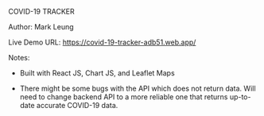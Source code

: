 COVID-19 TRACKER

Author: Mark Leung

Live Demo URL:
https://covid-19-tracker-adb51.web.app/

Notes:
- Built with React JS, Chart JS, and Leaflet Maps

- There might be some bugs with the API which does not return data. Will need to change backend API to a more reliable one that returns up-to-date accurate COVID-19 data.
